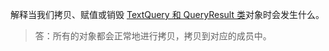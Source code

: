 解释当我们拷贝、赋值或销毁 [TextQuery 和 QueryResult 类](../../Chapter12_%E5%8A%A8%E6%80%81%E5%86%85%E5%AD%98/src/quiz_12.33.hpp)对象时会发生什么。

> 答：所有的对象都会正常地进行拷贝，拷贝到对应的成员中。
